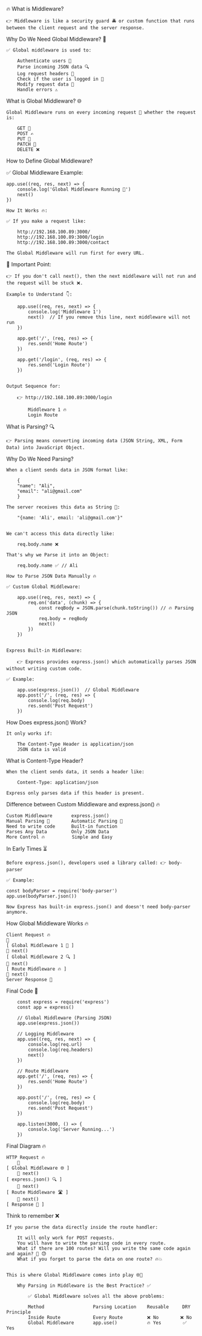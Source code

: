 🔥 What is Middleware?

    👉 Middleware is like a security guard 🚔 or custom function that runs between the client request and the server response.


Why Do We Need Global Middleware? 🤔

    ✅ Global middleware is used to:

        Authenticate users 🔑
        Parse incoming JSON data 🔍
        Log request headers 📄
        Check if the user is logged in 🔐
        Modify request data 🔧
        Handle errors ⚠️


What is Global Middleware? 🌐

    Global Middleware runs on every incoming request 🚪 whether the request is:

        GET 🧐
        POST ✍️
        PUT 🔄
        PATCH 🔧
        DELETE ❌


How to Define Global Middleware?

✅ Global Middleware Example:

    app.use((req, res, next) => {
        console.log('Global Middleware Running 🚨')
        next()
    })

    How It Works 🔥:

    ✅ If you make a request like:

        http://192.168.100.89:3000/
        http://192.168.100.89:3000/login
        http://192.168.100.89:3000/contact

    The Global Middleware will run first for every URL.


🔑 Important Point:

    👉 If you don't call next(), then the next middleware will not run and the request will be stuck ❌.

    Example to Understand 👇:

        app.use((req, res, next) => {
            console.log('Middleware 1')
            next()  // If you remove this line, next middleware will not run
        })

        app.get('/', (req, res) => {
            res.send('Home Route')
        })

        app.get('/login', (req, res) => {
            res.send('Login Route')
        })


    Output Sequence for:

        👉 http://192.168.100.89:3000/login

            Middleware 1 🔥
            Login Route


What is Parsing? 🔍

    👉 Parsing means converting incoming data (JSON String, XML, Form Data) into JavaScript Object.

Why Do We Need Parsing?

    When a client sends data in JSON format like:

        {
        "name": "Ali",
        "email": "ali@gmail.com"
        }

    The server receives this data as String 🔡:

        "{name: 'Ali', email: 'ali@gmail.com'}"


    We can't access this data directly like:

        req.body.name ❌

    That's why we Parse it into an Object:

        req.body.name ✅ // Ali

    How to Parse JSON Data Manually 🔥

    ✅ Custom Global Middleware:

        app.use((req, res, next) => {
            req.on('data', (chunk) => {
                const reqBody = JSON.parse(chunk.toString()) // 🔥 Parsing JSON
                req.body = reqBody
                next()
            })
        })


    Express Built-in Middleware:

        👉 Express provides express.json() which automatically parses JSON without writing custom code.

    ✅ Example:

        app.use(express.json())  // Global Middleware
        app.post('/', (req, res) => {
            console.log(req.body)
            res.send('Post Request')
        })


How Does express.json() Work?

    It only works if:

        The Content-Type Header is application/json
        JSON data is valid

What is Content-Type Header?

    When the client sends data, it sends a header like:

        Content-Type: application/json

    Express only parses data if this header is present.

Difference between Custom Middleware and express.json() 🔥

    Custom Middleware	    express.json()
    Manual Parsing 🔧	    Automatic Parsing 🚀
    Need to write code	    Built-in function
    Parses Any Data	        Only JSON Data
    More Control 🔥	        Simple and Easy


In Early Times ⏳

    Before express.json(), developers used a library called: 👉 body-parser

    ✅ Example:

    const bodyParser = require('body-parser')
    app.use(bodyParser.json())

    Now Express has built-in express.json() and doesn't need body-parser anymore.


How Global Middleware Works 🔥
   
    Client Request 🔥
    🔽
    [ Global Middleware 1 🧐 ]
    🔽 next()
    [ Global Middleware 2 🔍 ]
    🔽 next()
    [ Route Middleware 🔥 ]
    🔽 next()
    Server Response 🎯


Final Code 💪

        const express = require('express')
        const app = express()

        // Global Middleware (Parsing JSON)
        app.use(express.json())

        // Logging Middleware
        app.use((req, res, next) => {
            console.log(req.url)
            console.log(req.headers)
            next()
        })

        // Route Middleware
        app.get('/', (req, res) => {
            res.send('Home Route')
        })

        app.post('/', (req, res) => {
            console.log(req.body)
            res.send('Post Request')
        })

        app.listen(3000, () => {
            console.log('Server Running...')
        })


Final Diagram 🔥

    HTTP Request 🔥
        🔽
    [ Global Middleware 🌐 ]
        🔽 next()
    [ express.json() 🔍 ]
        🔽 next()
    [ Route Middleware 🛣️ ]
        🔽 next()
    [ Response 🎯 ]



Think to remember ❌

    If you parse the data directly inside the route handler:

        It will only work for POST requests.
        You will have to write the parsing code in every route.
        What if there are 100 routes? Will you write the same code again and again? 🔁 😓
        What if you forget to parse the data on one route? 🔥💥


    This is where Global Middleware comes into play 🌐🚀

        Why Parsing in Middleware is the Best Practice? ✅

            ✅ Global Middleware solves all the above problems:

            Method	                Parsing Location	Reusable	 DRY Principle
            Inside Route	        Every Route	        ❌ No	    ❌ No
            Global Middleware	    app.use()	        🔥 Yes	     ✅ Yes